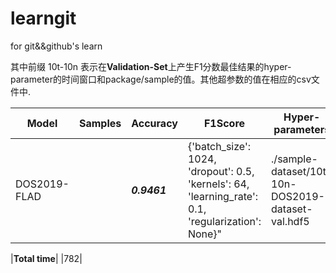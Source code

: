 # learngit
for git&amp;&amp;github's learn


其中前缀 10t-10n 表示在**Validation-Set**上产生F1分数最佳结果的hyper-parameter的时间窗口和package/sample的值。其他超参数的值在相应的csv文件中.

|Model|Samples|Accuracy|F1Score|Hyper-parameters|Validation Set| 
|-----|-------|--------|-------|----------------|--------------|
|DOS2019-FLAD||_**0.9461**_|{'batch_size': 1024, 'dropout': 0.5, 'kernels': 64, 'learning_rate': 0.1, 'regularization': None}"|./sample-dataset/10t-10n-DOS2019-dataset-val.hdf5|

|**Total time**|
|782|
